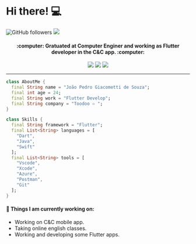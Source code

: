 # Hi there! :computer:

![GitHub followers](https://img.shields.io/github/followers/jpgSouza?label=Follow&style=social)
![](https://komarev.com/ghpvc/?username=jpgSouza&color=006bed)

<h4 align="center"> 
	:computer: Gratuated at Computer Enginer and working as Flutter developer in the C&C app. :computer:
</h4>

<p align="center">
  <a href="mailto:joao.souza@toodoo.com.br" alt="Outlook">
  <img src="https://img.shields.io/badge/Microsoft_Outlook-0078D4?style=for-the-badge&logo=microsoft-outlook&logoColor=white&link=joao.souza@toodoo.com.br"/></a>

  <a href="https://www.linkedin.com/in/jpgsouza/" alt="Linkedin">
  <img src="https://img.shields.io/badge/LinkedIn-0077B5?style=for-the-badge&logo=linkedin&logoColor=white&link=https://www.linkedin.com/in/jpgsouza/"/></a>

  <a href="https://www.instagram.com/jpg_souza/" alt="Instagram">  
  <img src="https://img.shields.io/badge/Instagram-E4405F?style=for-the-badge&logo=instagram&logoColor=white&link=jpg_souza"/></a>
</p>

******

```dart
class AboutMe {
  final String name = "João Pedro Giacometti de Souza";
  final int age = 24;
  final String work = "Flutter Develop";
  final String company = "Toodoo ♾️ ";
}

class Skills {
  final String framework = "Flutter";
  final List<String> languages = [
    "Dart",
    "Java",
    "Swift"
  ];
  final List<String> tools = [
    "Vscode",
    "Xcode",
    "Azure",
    "Postman",
    "Git"
  ];
}
```
#### 🌱 Things I am currently working on: 
- Working on C&C mobile app. 
- Taking online english classes. 
- Working and developing some Flutter apps. 
